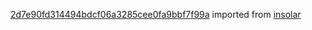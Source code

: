[2d7e90fd314494bdcf06a3285cee0fa9bbf7f99a](https://github.com/insolar/insolar/commit/2d7e90fd314494bdcf06a3285cee0fa9bbf7f99a) imported from [insolar](https://github.com/insolar/insolar)
